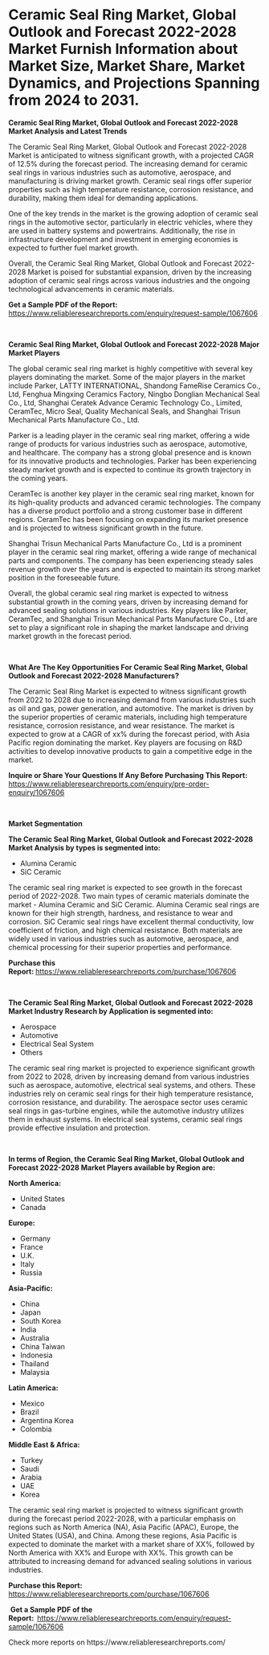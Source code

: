 <p><h1>Ceramic Seal Ring Market, Global Outlook and Forecast 2022-2028 Market Furnish Information about Market Size, Market Share, Market Dynamics, and Projections Spanning from 2024 to 2031.</h1></p><p><strong>Ceramic Seal Ring Market, Global Outlook and Forecast 2022-2028 Market Analysis and Latest Trends</strong></p>
<p><p>The Ceramic Seal Ring Market, Global Outlook and Forecast 2022-2028 Market is anticipated to witness significant growth, with a projected CAGR of 12.5% during the forecast period. The increasing demand for ceramic seal rings in various industries such as automotive, aerospace, and manufacturing is driving market growth. Ceramic seal rings offer superior properties such as high temperature resistance, corrosion resistance, and durability, making them ideal for demanding applications.</p><p>One of the key trends in the market is the growing adoption of ceramic seal rings in the automotive sector, particularly in electric vehicles, where they are used in battery systems and powertrains. Additionally, the rise in infrastructure development and investment in emerging economies is expected to further fuel market growth.</p><p>Overall, the Ceramic Seal Ring Market, Global Outlook and Forecast 2022-2028 Market is poised for substantial expansion, driven by the increasing adoption of ceramic seal rings across various industries and the ongoing technological advancements in ceramic materials.</p></p>
<p><strong>Get a Sample PDF of the Report:&nbsp;</strong> <a href="https://www.reliableresearchreports.com/enquiry/request-sample/1067606">https://www.reliableresearchreports.com/enquiry/request-sample/1067606</a></p>
<p>&nbsp;</p>
<p><strong>Ceramic Seal Ring Market, Global Outlook and Forecast 2022-2028 Major Market Players</strong></p>
<p><p>The global ceramic seal ring market is highly competitive with several key players dominating the market. Some of the major players in the market include Parker, LATTY INTERNATIONAL, Shandong FameRise Ceramics Co., Ltd, Fenghua Mingxing Ceramics Factory, Ningbo Donglian Mechanical Seal Co., Ltd, Shanghai Ceratek Advance Ceramic Technology Co., Limited, CeramTec, Micro Seal, Quality Mechanical Seals, and Shanghai Trisun Mechanical Parts Manufacture Co., Ltd.</p><p>Parker is a leading player in the ceramic seal ring market, offering a wide range of products for various industries such as aerospace, automotive, and healthcare. The company has a strong global presence and is known for its innovative products and technologies. Parker has been experiencing steady market growth and is expected to continue its growth trajectory in the coming years.</p><p>CeramTec is another key player in the ceramic seal ring market, known for its high-quality products and advanced ceramic technologies. The company has a diverse product portfolio and a strong customer base in different regions. CeramTec has been focusing on expanding its market presence and is projected to witness significant growth in the future.</p><p>Shanghai Trisun Mechanical Parts Manufacture Co., Ltd is a prominent player in the ceramic seal ring market, offering a wide range of mechanical parts and components. The company has been experiencing steady sales revenue growth over the years and is expected to maintain its strong market position in the foreseeable future.</p><p>Overall, the global ceramic seal ring market is expected to witness substantial growth in the coming years, driven by increasing demand for advanced sealing solutions in various industries. Key players like Parker, CeramTec, and Shanghai Trisun Mechanical Parts Manufacture Co., Ltd are set to play a significant role in shaping the market landscape and driving market growth in the forecast period.</p></p>
<p>&nbsp;</p>
<p><strong>What Are The Key Opportunities For Ceramic Seal Ring Market, Global Outlook and Forecast 2022-2028 Manufacturers?</strong></p>
<p><p>The Ceramic Seal Ring Market is expected to witness significant growth from 2022 to 2028 due to increasing demand from various industries such as oil and gas, power generation, and automotive. The market is driven by the superior properties of ceramic materials, including high temperature resistance, corrosion resistance, and wear resistance. The market is expected to grow at a CAGR of xx% during the forecast period, with Asia Pacific region dominating the market. Key players are focusing on R&D activities to develop innovative products to gain a competitive edge in the market.</p></p>
<p><strong>Inquire or Share Your Questions If Any Before Purchasing This Report:</strong> <a href="https://www.reliableresearchreports.com/enquiry/pre-order-enquiry/1067606">https://www.reliableresearchreports.com/enquiry/pre-order-enquiry/1067606</a></p>
<p>&nbsp;</p>
<p><strong>Market Segmentation</strong></p>
<p><strong>The Ceramic Seal Ring Market, Global Outlook and Forecast 2022-2028 Market Analysis by types is segmented into:</strong></p>
<p><ul><li>Alumina Ceramic</li><li>SiC Ceramic</li></ul></p>
<p><p>The ceramic seal ring market is expected to see growth in the forecast period of 2022-2028. Two main types of ceramic materials dominate the market - Alumina Ceramic and SiC Ceramic. Alumina Ceramic seal rings are known for their high strength, hardness, and resistance to wear and corrosion. SiC Ceramic seal rings have excellent thermal conductivity, low coefficient of friction, and high chemical resistance. Both materials are widely used in various industries such as automotive, aerospace, and chemical processing for their superior properties and performance.</p></p>
<p><strong>Purchase this Report:&nbsp;</strong><a href="https://www.reliableresearchreports.com/purchase/1067606">https://www.reliableresearchreports.com/purchase/1067606</a></p>
<p>&nbsp;</p>
<p><strong>The Ceramic Seal Ring Market, Global Outlook and Forecast 2022-2028 Market Industry Research by Application is segmented into:</strong></p>
<p><ul><li>Aerospace</li><li>Automotive</li><li>Electrical Seal System</li><li>Others</li></ul></p>
<p><p>The ceramic seal ring market is projected to experience significant growth from 2022 to 2028, driven by increasing demand from various industries such as aerospace, automotive, electrical seal systems, and others. These industries rely on ceramic seal rings for their high temperature resistance, corrosion resistance, and durability. The aerospace sector uses ceramic seal rings in gas-turbine engines, while the automotive industry utilizes them in exhaust systems. In electrical seal systems, ceramic seal rings provide effective insulation and protection.</p></p>
<p>&nbsp;</p>
<p><strong>In terms of Region, the Ceramic Seal Ring Market, Global Outlook and Forecast 2022-2028 Market Players available by Region are:</strong></p>
<p>
    <p> <strong> North America: </strong>
        <ul>
            <li>United States</li>
            <li>Canada</li>
        </ul>
        </p> 
    <p> <strong> Europe: </strong>
        <ul>
            <li>Germany</li>
            <li>France</li>
            <li>U.K.</li>
            <li>Italy</li>
            <li>Russia</li>
        </ul>
        </p> 
    <p> <strong> Asia-Pacific: </strong>
        <ul>
            <li>China</li>
            <li>Japan</li>
            <li>South Korea</li>
            <li>India</li>
            <li>Australia</li>
            <li>China Taiwan</li>
            <li>Indonesia</li>
            <li>Thailand</li>
            <li>Malaysia</li>
        </ul>
        </p> 
    <p> <strong> Latin America: </strong>
        <ul>
            <li>Mexico</li>
            <li>Brazil</li>
            <li>Argentina Korea</li>
            <li>Colombia</li>
        </ul>
        </p> 
    <p> <strong> Middle East & Africa: </strong>
        <ul>
            <li>Turkey</li>
            <li>Saudi</li>
            <li>Arabia</li>
            <li>UAE</li>
            <li>Korea</li>
        </ul>
    </p>
    </p>
<p><p>The ceramic seal ring market is projected to witness significant growth during the forecast period 2022-2028, with a particular emphasis on regions such as North America (NA), Asia Pacific (APAC), Europe, the United States (USA), and China. Among these regions, Asia Pacific is expected to dominate the market with a market share of XX%, followed by North America with XX% and Europe with XX%. This growth can be attributed to increasing demand for advanced sealing solutions in various industries.</p></p>
<p><strong>Purchase this Report: </strong><a href="https://www.reliableresearchreports.com/purchase/1067606">https://www.reliableresearchreports.com/purchase/1067606</a></p>
<p>&nbsp;<strong>Get a Sample PDF of the Report:&nbsp;&nbsp;</strong><a href="https://www.reliableresearchreports.com/enquiry/request-sample/1067606">https://www.reliableresearchreports.com/enquiry/request-sample/1067606</a></p>
<p><strong></strong></p>
<p>Check more reports on https://www.reliableresearchreports.com/</p>